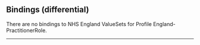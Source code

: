 ## Bindings (differential)


There are no bindings to NHS England ValueSets for Profile England-PractitionerRole.

---

